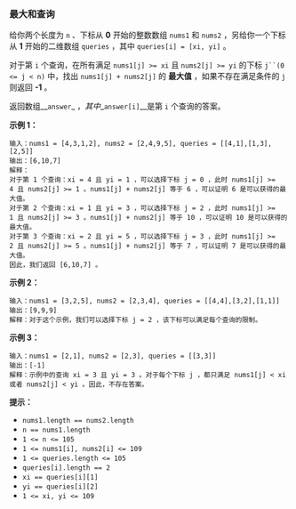 ### 最大和查询 ###
给你两个长度为 `n` 、下标从 **0** 开始的整数数组 `nums1` 和 `nums2` ，另给你一个下标从 **1** 开始的二维数组 `queries` ，其中 `queries[i] = [xi, yi]` 。

对于第 `i` 个查询，在所有满足 `nums1[j] >= xi` 且 `nums2[j] >= yi` 的下标 `j``(0 <= j < n)` 中，找出 `nums1[j] + nums2[j]` 的 **最大值** ，如果不存在满足条件的 `j` 则返回 **-1** 。

返回数组__`answer`_ ，_其中__`answer[i]`__是第 `i` 个查询的答案。



**示例 1：**

```
输入：nums1 = [4,3,1,2], nums2 = [2,4,9,5], queries = [[4,1],[1,3],[2,5]]
输出：[6,10,7]
解释：
对于第 1 个查询：xi = 4 且 yi = 1 ，可以选择下标 j = 0 ，此时 nums1[j] >= 4 且 nums2[j] >= 1 。nums1[j] + nums2[j] 等于 6 ，可以证明 6 是可以获得的最大值。
对于第 2 个查询：xi = 1 且 yi = 3 ，可以选择下标 j = 2 ，此时 nums1[j] >= 1 且 nums2[j] >= 3 。nums1[j] + nums2[j] 等于 10 ，可以证明 10 是可以获得的最大值。
对于第 3 个查询：xi = 2 且 yi = 5 ，可以选择下标 j = 3 ，此时 nums1[j] >= 2 且 nums2[j] >= 5 。nums1[j] + nums2[j] 等于 7 ，可以证明 7 是可以获得的最大值。
因此，我们返回 [6,10,7] 。
```

**示例 2：**

```
输入：nums1 = [3,2,5], nums2 = [2,3,4], queries = [[4,4],[3,2],[1,1]]
输出：[9,9,9]
解释：对于这个示例，我们可以选择下标 j = 2 ，该下标可以满足每个查询的限制。
```

**示例 3：**

```
输入：nums1 = [2,1], nums2 = [2,3], queries = [[3,3]]
输出：[-1]
解释：示例中的查询 xi = 3 且 yi = 3 。对于每个下标 j ，都只满足 nums1[j] < xi 或者 nums2[j] < yi 。因此，不存在答案。 
```



**提示：**

* `nums1.length == nums2.length`
* `n == nums1.length `
* `1 <= n <= 105`
* `1 <= nums1[i], nums2[i] <= 109 `
* `1 <= queries.length <= 105`
* `queries[i].length == 2`
* `xi == queries[i][1]`
* `yi == queries[i][2]`
* `1 <= xi, yi <= 109`

